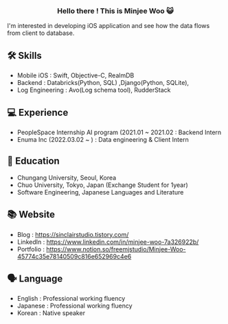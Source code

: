 

<h3 align="center">
Hello there ! This is Minjee Woo 😺

</h3>
  
  I'm interested in developing iOS application and see how the data flows from client to database. 
  
 
## 🛠 Skills

- Mobile iOS : Swift, Objective-C, RealmDB
- Backend : Databricks(Python, SQL) ,Django(Python, SQLite), 
- Log Engineering : Avo(Log schema tool), RudderStack

## 💻 Experience
- PeopleSpace Internship AI program (2021.01 ~ 2021.02 : Backend Intern
- Enuma Inc (2022.03.02 ~ ) : Data engineering & Client Intern 

## 🏫 Education

- Chungang University, Seoul, Korea
- Chuo University, Tokyo, Japan (Exchange Student for 1year)
- Software Engineering, Japanese Languages and Literature

## 📚 Website

- Blog : https://sinclairstudio.tistory.com/
- LinkedIn : https://www.linkedin.com/in/minjee-woo-7a326922b/
- Portfolio : https://www.notion.so/freemjstudio/Minjee-Woo-45774c35e78140509c816e652969c4e6

## 🗣 Language
- English : Professional working fluency 
- Japanese : Professional working fluency 
- Korean : Native speaker

